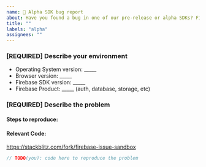 ```yaml
---
name: 🧪 Alpha SDK bug report
about: Have you found a bug in one of our pre-release or alpha SDKs? File it here.
title: ""
labels: "alpha"
assignees: ""
---
```


<!-- Step 1 [READ THIS] -->
<!--
Are you in the right place?
  * For issues or feature requests related to __the code in this repository__
    file a Github issue.
  * If you are not yet participating in our Alpha and would like to join, use this form:
    https://forms.gle/bKBEm48W8EMPLaUp9
  * For general Alpha discussion, use the google group:
    https://groups.google.com/g/firebase-js-sdk-testers
-->

<!-- Step 2 -->

### [REQUIRED] Describe your environment

  * Operating System version: _____
  * Browser version: _____
  * Firebase SDK version: _____
  * Firebase Product: _____ (auth, database, storage, etc)

<!-- Step 3 -->

### [REQUIRED] Describe the problem

#### Steps to reproduce:
<!--
  What happened? How can we make the problem occur?
  This could be a description, log/console output, etc.
-->
#### Relevant Code:

<!--
  Reproduce the issue on StackBlitz and provide your forked URL
  or give us some sample code below
-->
https://stackblitz.com/fork/firebase-issue-sandbox

```javascript
// TODO(you): code here to reproduce the problem
```
